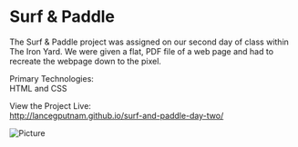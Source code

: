 Surf & Paddle 
=======================

The Surf & Paddle project was assigned on our second day of class within The Iron Yard. We were given a flat, PDF file of a web page and had to recreate the webpage down to the pixel. 

Primary Technologies: <br>
HTML and CSS 

View the Project Live: <br>
http://lancegputnam.github.io/surf-and-paddle-day-two/

![Picture](https://farm4.staticflickr.com/3858/14645371214_cc96ea464d_o.png)
